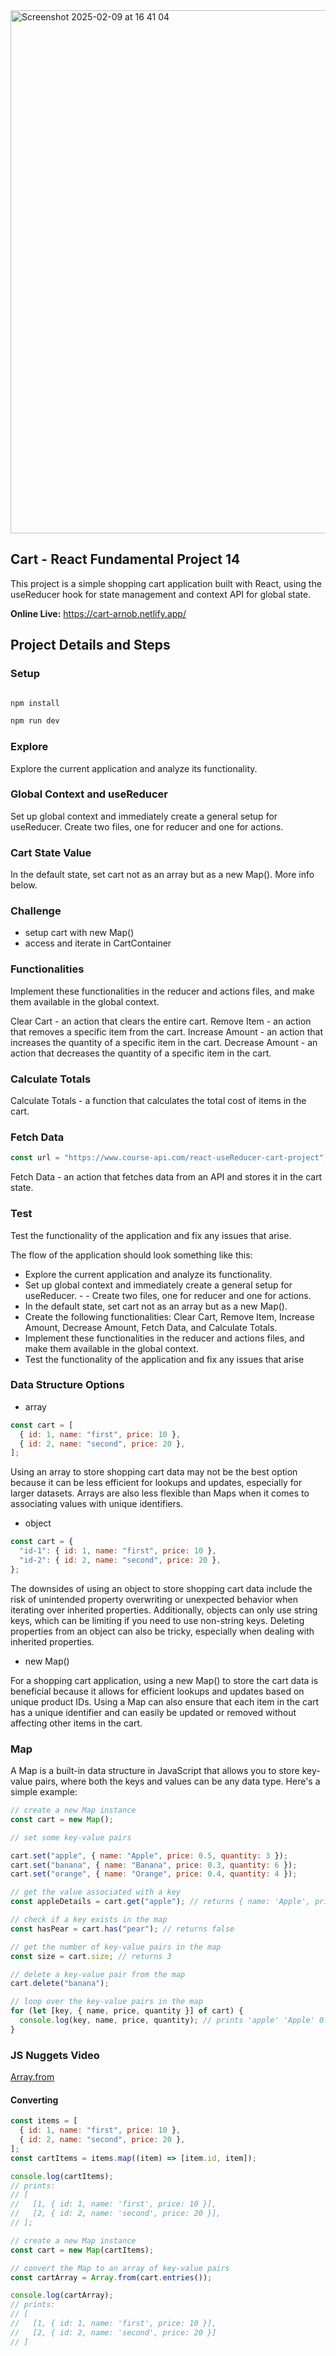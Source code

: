 
<img width="837" alt="Screenshot 2025-02-09 at 16 41 04" src="https://github.com/user-attachments/assets/12cd0f22-c57d-444a-9eff-6300a20b8fd8" />

## Cart - React Fundamental Project 14

This project is a simple shopping cart application built with React, using the useReducer hook for state management and context API for global state.

**Online Live:** https://cart-arnob.netlify.app/

## Project Details and Steps

### Setup

```sh

npm install
```

```sh
npm run dev
```

### Explore

Explore the current application and analyze its functionality.

### Global Context and useReducer

Set up global context and immediately create a general setup for useReducer. Create two files, one for reducer and one for actions.

### Cart State Value

In the default state, set cart not as an array but as a new Map().
More info below.

### Challenge

- setup cart with new Map()
- access and iterate in CartContainer

### Functionalities

Implement these functionalities in the reducer and actions files, and make them available in the global context.

Clear Cart - an action that clears the entire cart.
Remove Item - an action that removes a specific item from the cart.
Increase Amount - an action that increases the quantity of a specific item in the cart.
Decrease Amount - an action that decreases the quantity of a specific item in the cart.

### Calculate Totals

Calculate Totals - a function that calculates the total cost of items in the cart.

### Fetch Data

```js
const url = "https://www.course-api.com/react-useReducer-cart-project";
```

Fetch Data - an action that fetches data from an API and stores it in the cart state.

### Test

Test the functionality of the application and fix any issues that arise.

The flow of the application should look something like this:

- Explore the current application and analyze its functionality.
- Set up global context and immediately create a general setup for useReducer. - - Create two files, one for reducer and one for actions.
- In the default state, set cart not as an array but as a new Map().
- Create the following functionalities: Clear Cart, Remove Item, Increase Amount, Decrease Amount, Fetch Data, and Calculate Totals.
- Implement these functionalities in the reducer and actions files, and make them available in the global context.
- Test the functionality of the application and fix any issues that arise

### Data Structure Options

- array

```js
const cart = [
  { id: 1, name: "first", price: 10 },
  { id: 2, name: "second", price: 20 },
];
```

Using an array to store shopping cart data may not be the best option because it can be less efficient for lookups and updates, especially for larger datasets. Arrays are also less flexible than Maps when it comes to associating values with unique identifiers.

- object

```js
const cart = {
  "id-1": { id: 1, name: "first", price: 10 },
  "id-2": { id: 2, name: "second", price: 20 },
};
```

The downsides of using an object to store shopping cart data include the risk of unintended property overwriting or unexpected behavior when iterating over inherited properties. Additionally, objects can only use string keys, which can be limiting if you need to use non-string keys. Deleting properties from an object can also be tricky, especially when dealing with inherited properties.

- new Map()

For a shopping cart application, using a new Map() to store the cart data is beneficial because it allows for efficient lookups and updates based on unique product IDs. Using a Map can also ensure that each item in the cart has a unique identifier and can easily be updated or removed without affecting other items in the cart.

### Map

A Map is a built-in data structure in JavaScript that allows you to store key-value pairs, where both the keys and values can be any data type. Here's a simple example:

```js
// create a new Map instance
const cart = new Map();

// set some key-value pairs

cart.set("apple", { name: "Apple", price: 0.5, quantity: 3 });
cart.set("banana", { name: "Banana", price: 0.3, quantity: 6 });
cart.set("orange", { name: "Orange", price: 0.4, quantity: 4 });

// get the value associated with a key
const appleDetails = cart.get("apple"); // returns { name: 'Apple', price: 0.5, quantity: 3 }

// check if a key exists in the map
const hasPear = cart.has("pear"); // returns false

// get the number of key-value pairs in the map
const size = cart.size; // returns 3

// delete a key-value pair from the map
cart.delete("banana");

// loop over the key-value pairs in the map
for (let [key, { name, price, quantity }] of cart) {
  console.log(key, name, price, quantity); // prints 'apple' 'Apple' 0.5 3, 'banana' 'Banana' 0.3 6, 'orange' 'Orange' 0.4 4
}
```

### JS Nuggets Video

[Array.from](https://www.youtube.com/watch?v=zg1Bv4xubwo&list=PLnHJACx3NwAfRUcuKaYhZ6T5NRIpzgNGJ&index=11)

#### Converting

```js
const items = [
  { id: 1, name: "first", price: 10 },
  { id: 2, name: "second", price: 20 },
];
const cartItems = items.map((item) => [item.id, item]);

console.log(cartItems);
// prints:
// [
//   [1, { id: 1, name: 'first', price: 10 }],
//   [2, { id: 2, name: 'second', price: 20 }],
// ];

// create a new Map instance
const cart = new Map(cartItems);

// convert the Map to an array of key-value pairs
const cartArray = Array.from(cart.entries());

console.log(cartArray);
// prints:
// [
//   [1, { id: 1, name: 'first', price: 10 }],
//   [2, { id: 2, name: 'second', price: 20 }]
// ]
```
